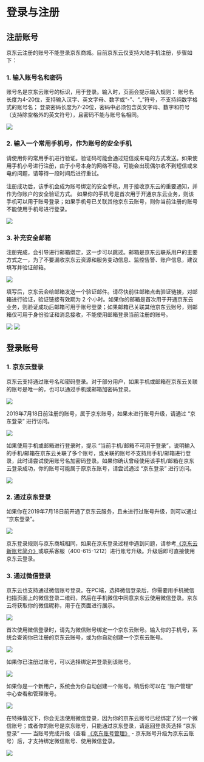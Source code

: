 # 登录与注册
## 注册账号
京东云注册的账号不能登录京东商城。目前京东云仅支持大陆手机注册，步骤如下：

### 1. 输入账号名和密码
账号名是京东云账号的标识，用于登录。输入时，页面会提示输入规则：
账号名长度为4-20位，支持输入汉字、英文字母、数字或“-”、“_”符号，不支持纯数字格式的账号名；
登录密码长度为7-20位，密码中必须包含英文字母、数字和符号（支持除空格外的英文符号），且密码不能与账号名相同。

![](../../../image/User/Account-Mgmt/reg2.png)

### 2. 输入一个常用手机号，作为账号的安全手机
请使用你的常用手机进行验证。验证码可能会通过短信或来电的方式发送。如果使用手机小号进行注册，由于小号本身的网络不稳，可能会出现偶尔收不到短信或来电的问题，请等待一段时间后进行重试。

注册成功后，该手机会成为账号绑定的安全手机，用于接收京东云的重要通知，并作为你账户的安全验证方式。
如果你的手机号是首次用于开通京东云业务，则该手机可以用于账号登录；如果手机号已关联其他京东云账号，则你当前注册的账号不能使用手机号进行登录。

![](../../../image/User/Account-Mgmt/reg3.png)

### 3. 补充安全邮箱
注册完成，会引导进行邮箱绑定，这一步可以跳过。邮箱是京东云联系用户的主要方式之一，为了不要漏收京东云资源和服务变动信息、监控告警、账户信息，建议填写并验证邮箱。

![](../../../image/User/Account-Mgmt/reg4.png)

填写后，京东云会给邮箱发送一个验证邮件。请尽快前往邮箱点击验证链接，对邮箱进行验证，验证链接有效期为 2 个小时。如果你的邮箱是首次用于开通京东云业务，则验证成功后邮箱可用于账号登录；如果邮箱已关联其他京东云账号，则邮箱仅可用于身份验证和消息接收，不能使用邮箱登录当前注册的账号。

![](../../../image/User/Account-Mgmt/reg5.png)
![](../../../image/User/Account-Mgmt/reg7.png)

## 登录账号

### 1. 京东云登录
京东云支持通过账号名和密码登录。对于部分用户，如果手机或邮箱在京东云关联的账号是唯一的，也可以通过手机或邮箱加密码登录。

![](../../../image/User/Account-Mgmt/log1-1030.PNG)

2019年7月18日前注册的账号，属于京东账号，如果未进行账号升级，请通过 “京东登录” 进行访问。

![](../../../image/User/Account-Mgmt/login2-1030.png)

如果使用手机或邮箱进行登录时，提示 “当前手机/邮箱不可用于登录”，说明输入的手机/邮箱在京东云关联了多个账号，或关联的账号不支持用手机/邮箱进行登录，此时请尝试使用账号名加密码登录。如果你确认曾经使用该手机/邮箱在京东云登录成功，你的账号可能属于原京东账号，请尝试通过 “京东登录” 进行访问。

![](../../../image/User/Account-Mgmt/login3-1030.png)

### 2. 通过京东登录
如果你在2019年7月18日前开通了京东云服务，且未进行过账号升级，则可以通过 “京东登录”。

![](../../../image/User/Account-Mgmt/log4.png)

京东登录规则与京东商城相同，如果在京东登录过程中遇到问题，请参考[《京东云新账号简介》](https://docs.jdcloud.com/cn/account-management/what-is-jdcloud-account)或联系客服（400-615-1212）进行账号升级。升级后即可直接使用京东云登录。

### 3. 通过微信登录
京东云也支持通过微信账号登录。在PC端，选择微信登录后，你需要用手机微信扫描页面上的微信登录二维码，然后在手机微信中同意京东云使用微信登录。京东云将获取你的微信昵称，用于在页面进行展示。

![](../../../image/User/Account-Mgmt/wechat-login1.PNG)

首次使用微信登录时，请先为微信账号绑定一个京东云账号。输入你的手机号，系统会查询你已注册的京东云账号，或为你自动创建一个京东云账号。

![](../../../image/User/Account-Mgmt/wechat-login2.PNG)

如果你已注册过账号，可以选择绑定并登录到该账号。

![](../../../image/User/Account-Mgmt/wechat-login3.png)

如果你是一个新用户，系统会为你自动创建一个账号。稍后你可以在 “账户管理” 中心查看和管理账号。

![](../../../image/User/Account-Mgmt/wechat-login6.png)

在特殊情况下，你会无法使用微信登录，因为你的京东云账号已经绑定了另一个微信账号；或者你的账号是京东账号，只能通过京东登录，请返回登录页选择 “京东登录” —— 当账号完成升级（查看 [《京东账号管理》](https://docs.jdcloud.com/cn/account-management/manage-jd-account) - 京东账号升级为京东云账号）后，才支持绑定微信账号、使用微信登录。

![](../../../image/User/Account-Mgmt/wechat-login4.png)
